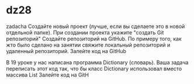 # dz28
zadacha
Создайте новый проект (лучше, если вы сделаете это в новой отдельной папке). При создании проекта укажите "создать Git репозиторий" Создайте репозиторий на GitHub. По примеру того, как жто было сделано на занятии свяжите локальный репозиторий и удаленный репозиторий. Залейте код на GitHub

В 19 уроке у нас написана программа Dictionary (словарь). Ваша задача переписать этот код так, что бы класс Dictionary использовал вместо массива List Залейте код на GitH
